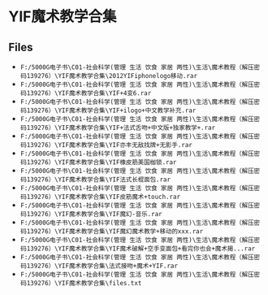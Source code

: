 # YIF魔术教学合集

## Files

- `F:/5000G电子书\C01-社会科学(管理 生活 饮食 家居 两性)\生活\魔术教程（解压密码139276）\YIF魔术教学合集\2012YIFiphonelogo移动.rar`
- `F:/5000G电子书\C01-社会科学(管理 生活 饮食 家居 两性)\生活\魔术教程（解压密码139276）\YIF魔术教学合集\YIF+4变6.rar`
- `F:/5000G电子书\C01-社会科学(管理 生活 饮食 家居 两性)\生活\魔术教程（解压密码139276）\YIF魔术教学合集\YIF+ilogo+中文教学补充.rar`
- `F:/5000G电子书\C01-社会科学(管理 生活 饮食 家居 两性)\生活\魔术教程（解压密码139276）\YIF魔术教学合集\YIF+法式舌吻+中文版+独家教学+.rar`
- `F:/5000G电子书\C01-社会科学(管理 生活 饮食 家居 两性)\生活\魔术教程（解压密码139276）\YIF魔术教学合集\YIF亦丰无敌找牌+无影手.rar`
- `F:/5000G电子书\C01-社会科学(管理 生活 饮食 家居 两性)\生活\魔术教程（解压密码139276）\YIF魔术教学合集\YIF橡皮筋美国枷锁.rar`
- `F:/5000G电子书\C01-社会科学(管理 生活 饮食 家居 两性)\生活\魔术教程（解压密码139276）\YIF魔术教学合集\YIF法式长棍面包.rar`
- `F:/5000G电子书\C01-社会科学(管理 生活 饮食 家居 两性)\生活\魔术教程（解压密码139276）\YIF魔术教学合集\YIF皮筋魔术+touch.rar`
- `F:/5000G电子书\C01-社会科学(管理 生活 饮食 家居 两性)\生活\魔术教程（解压密码139276）\YIF魔术教学合集\YIF魔幻-音乐.rar`
- `F:/5000G电子书\C01-社会科学(管理 生活 饮食 家居 两性)\生活\魔术教程（解压密码139276）\YIF魔术教学合集\YIF魔幻魔术教学+移动的xxx.rar`
- `F:/5000G电子书\C01-社会科学(管理 生活 饮食 家居 两性)\生活\魔术教程（解压密码139276）\YIF魔术教学合集\YIF魔术破解+空手变面包+看完你也会+魔术揭...rar`
- `F:/5000G电子书\C01-社会科学(管理 生活 饮食 家居 两性)\生活\魔术教程（解压密码139276）\YIF魔术教学合集\法式接吻+魔术+YIF.rar`
- `F:/5000G电子书\C01-社会科学(管理 生活 饮食 家居 两性)\生活\魔术教程（解压密码139276）\YIF魔术教学合集\files.txt`
